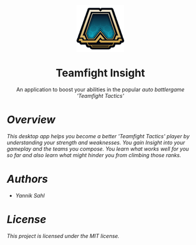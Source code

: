 <p align="center">
  <img width="128" align="center" src="/include/tft_icon.png">
</p>
<h1 align="center">
  Teamfight Insight
</h1>
<p align="center">
  An application to boost your abilities in the popular <i>auto battler<i>game 'Teamfight Tactics'
</p>

# Overview

This desktop app helps you become a better 'Teamfight Tactics' player by understanding your strength and weaknesses. 
You gain _Insight_ into your gameplay and the teams you compose. You learn what works well for you so far and also learn what might hinder you from climbing those ranks.

# Authors

* Yannik Sahl

# License

This project is licensed under the MIT license.
